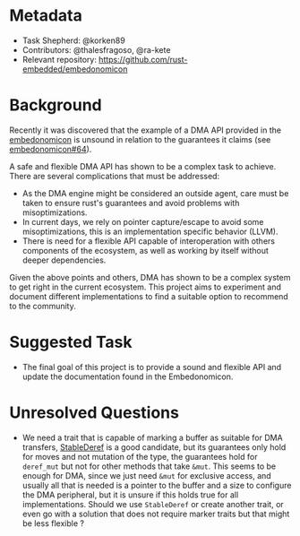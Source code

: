 # Metadata

* Task Shepherd: @korken89
* Contributors: @thalesfragoso, @ra-kete
* Relevant repository: https://github.com/rust-embedded/embedonomicon

# Background

Recently it was discovered that the example of a DMA API provided in the [embedonomicon](https://github.com/rust-embedded/embedonomicon) is unsound in relation to the guarantees it claims (see [embedonomicon#64](https://github.com/rust-embedded/embedonomicon/issues/64)).

A safe and flexible DMA API has shown to be a complex task to achieve. There are several complications that must be addressed:
- As the DMA engine might be considered an outside agent, care must be taken to ensure rust's guarantees and avoid problems with misoptimizations.
- In current days, we rely on pointer capture/escape to avoid some misoptimizations, this is an implementation specific behavior (LLVM).
- There is need for a flexible API capable of interoperation with others components of the ecosystem, as well as working by itself without deeper dependencies.

Given the above points and others, DMA has shown to be a complex system to get right in the current ecosystem. This project aims to experiment and document different implementations to find a suitable option to recommend to the community.

# Suggested Task

* The final goal of this project is to provide a sound and flexible API and update the documentation found in the Embedonomicon.

# Unresolved Questions

- We need a trait that is capable of marking a buffer as suitable for DMA transfers, [StableDeref](https://crates.io/crates/stable_deref_trait) is a good candidate, but its guarantees only hold for moves and not mutation of the type, the guarantees hold for `deref_mut` but not for other methods that take `&mut`. This seems to be enough for DMA, since we just need `&mut` for exclusive access, and usually all that is needed is a pointer to the buffer and a size to configure the DMA peripheral, but it is unsure if this holds true for all implementations. Should we use `StableDeref` or create another trait, or even go with a solution that does not require marker traits but that might be less flexible ?
